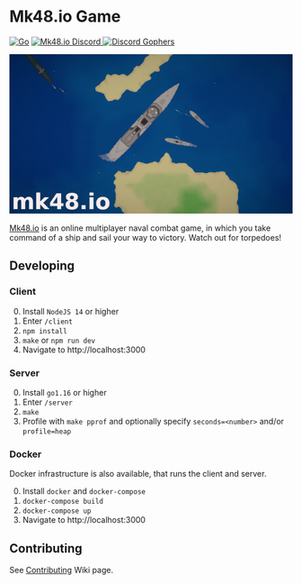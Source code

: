 # Mk48.io Game

[![Go](https://github.com/SoftbearStudios/mk48/actions/workflows/go.yml/badge.svg)](https://github.com/SoftbearStudios/mk48/actions/workflows/go.yml)
<a href='https://discord.gg/YMheuFQWTX'>
  <img src='https://img.shields.io/badge/Mk48.io-%23announcements-blue.svg' alt='Mk48.io Discord' />
</a>
<a href='https://discord.gg/UQmcwM9NGr'>
  <img src='https://img.shields.io/badge/Discord%20Gophers-%23mk48io-blue.svg' alt='Discord Gophers' />
</a>

![Logo](/client/static/logo-712.png)

[Mk48.io](https://mk48.io) is an online multiplayer naval combat game, in which you take command of a ship and sail your way to victory. Watch out for torpedoes!

## Developing

### Client

0. Install `NodeJS 14` or higher
1. Enter `/client`
2. `npm install`
3. `make` or `npm run dev`
4. Navigate to http://localhost:3000

### Server

0. Install `go1.16` or higher
1. Enter `/server`
2. `make`
3. Profile with `make pprof` and optionally specify `seconds=<number>` and/or `profile=heap`

### Docker

Docker infrastructure is also available, that runs the client and server.

0. Install `docker` and `docker-compose`
1. `docker-compose build`
2. `docker-compose up`
3. Navigate to http://localhost:3000

## Contributing
See [Contributing](https://github.com/SoftbearStudios/mk48/wiki/Contributing) Wiki page.
